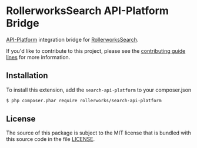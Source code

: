 RollerworksSearch API-Platform Bridge
=====================================

[API-Platform](https://github.com/api-platform) integration bridge for [RollerworksSearch][1].

If you'd like to contribute to this project, please see the [contributing guide lines][2]
for more information.

Installation
------------

To install this extension, add the `search-api-platform` to your composer.json

```bash
$ php composer.phar require rollerworks/search-api-platform
```

License
-------

The source of this package is subject to the MIT license that is bundled
with this source code in the file [LICENSE](LICENSE).

[1]: https://github.com/rollerworks/RollerworksSearch
[2]: https://github.com/rollerworks/RollerworksSearch#contributing

